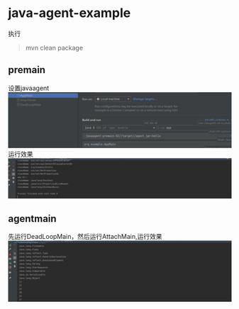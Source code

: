 # java-agent-example
执行
> mvn clean package
## premain
设置javaagent
![设置javaagent](doc/1.png)
运行效果
![](doc/2.png)
## agentmain
先运行DeadLoopMain，然后运行AttachMain,运行效果
![](doc/3.png)